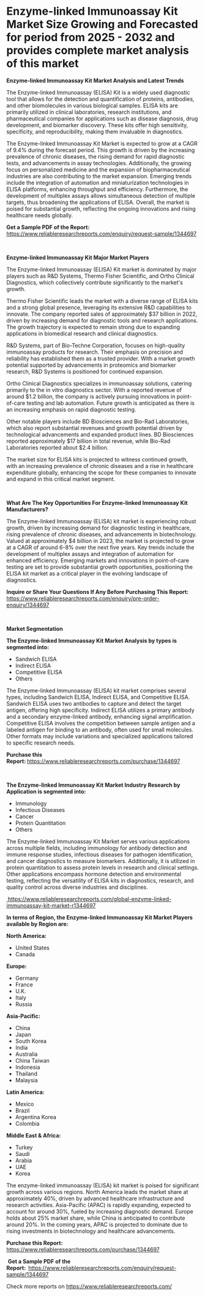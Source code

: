 <p><h1>Enzyme-linked Immunoassay Kit Market Size Growing and Forecasted for period from 2025 - 2032 and provides complete market analysis of this market</h1></p><p><strong>Enzyme-linked Immunoassay Kit Market Analysis and Latest Trends</strong></p>
<p><p>The Enzyme-linked Immunoassay (ELISA) Kit is a widely used diagnostic tool that allows for the detection and quantification of proteins, antibodies, and other biomolecules in various biological samples. ELISA kits are primarily utilized in clinical laboratories, research institutions, and pharmaceutical companies for applications such as disease diagnosis, drug development, and biomarker discovery. These kits offer high sensitivity, specificity, and reproducibility, making them invaluable in diagnostics.</p><p>The Enzyme-linked Immunoassay Kit Market is expected to grow at a CAGR of 9.4% during the forecast period. This growth is driven by the increasing prevalence of chronic diseases, the rising demand for rapid diagnostic tests, and advancements in assay technologies. Additionally, the growing focus on personalized medicine and the expansion of biopharmaceutical industries are also contributing to the market expansion. Emerging trends include the integration of automation and miniaturization technologies in ELISA platforms, enhancing throughput and efficiency. Furthermore, the development of multiplex assays allows simultaneous detection of multiple targets, thus broadening the applications of ELISA. Overall, the market is poised for substantial growth, reflecting the ongoing innovations and rising healthcare needs globally.</p></p>
<p><strong>Get a Sample PDF of the Report:&nbsp;</strong> <a href="https://www.reliableresearchreports.com/enquiry/request-sample/1344697?utm_campaign=2098&utm_medium=2&utm_source=Github&utm_content=ia&utm_term=24032025&utm_id=enzyme-linked-immunoassay-kit">https://www.reliableresearchreports.com/enquiry/request-sample/1344697</a></p>
<p>&nbsp;</p>
<p><strong>Enzyme-linked Immunoassay Kit Major Market Players</strong></p>
<p><p>The Enzyme-linked Immunoassay (ELISA) Kit market is dominated by major players such as R&D Systems, Thermo Fisher Scientific, and Ortho Clinical Diagnostics, which collectively contribute significantly to the market's growth. </p><p>Thermo Fisher Scientific leads the market with a diverse range of ELISA kits and a strong global presence, leveraging its extensive R&D capabilities to innovate. The company reported sales of approximately $37 billion in 2022, driven by increasing demand for diagnostic tools and research applications. The growth trajectory is expected to remain strong due to expanding applications in biomedical research and clinical diagnostics.</p><p>R&D Systems, part of Bio-Techne Corporation, focuses on high-quality immunoassay products for research. Their emphasis on precision and reliability has established them as a trusted provider. With a market growth potential supported by advancements in proteomics and biomarker research, R&D Systems is positioned for continued expansion.</p><p>Ortho Clinical Diagnostics specializes in immunoassay solutions, catering primarily to the in vitro diagnostics sector. With a reported revenue of around $1.2 billion, the company is actively pursuing innovations in point-of-care testing and lab automation. Future growth is anticipated as there is an increasing emphasis on rapid diagnostic testing.</p><p>Other notable players include BD Biosciences and Bio-Rad Laboratories, which also report substantial revenues and growth potential driven by technological advancements and expanded product lines. BD Biosciences reported approximately $17 billion in total revenue, while Bio-Rad Laboratories reported about $2.4 billion.</p><p>The market size for ELISA kits is projected to witness continued growth, with an increasing prevalence of chronic diseases and a rise in healthcare expenditure globally, enhancing the scope for these companies to innovate and expand in this critical market segment.</p></p>
<p>&nbsp;</p>
<p><strong>What Are The Key Opportunities For Enzyme-linked Immunoassay Kit Manufacturers?</strong></p>
<p><p>The Enzyme-linked Immunoassay (ELISA) kit market is experiencing robust growth, driven by increasing demand for diagnostic testing in healthcare, rising prevalence of chronic diseases, and advancements in biotechnology. Valued at approximately $4 billion in 2023, the market is projected to grow at a CAGR of around 6-8% over the next five years. Key trends include the development of multiplex assays and integration of automation for enhanced efficiency. Emerging markets and innovations in point-of-care testing are set to provide substantial growth opportunities, positioning the ELISA kit market as a critical player in the evolving landscape of diagnostics.</p></p>
<p><strong>Inquire or Share Your Questions If Any Before Purchasing This Report:</strong> <a href="https://www.reliableresearchreports.com/enquiry/pre-order-enquiry/1344697?utm_campaign=2098&utm_medium=2&utm_source=Github&utm_content=ia&utm_term=24032025&utm_id=enzyme-linked-immunoassay-kit">https://www.reliableresearchreports.com/enquiry/pre-order-enquiry/1344697</a></p>
<p>&nbsp;</p>
<p><strong>Market Segmentation</strong></p>
<p><strong>The Enzyme-linked Immunoassay Kit Market Analysis by types is segmented into:</strong></p>
<p><ul><li>Sandwich ELISA</li><li>Indirect ELISA</li><li>Competitive ELISA</li><li>Others</li></ul></p>
<p><p>The Enzyme-linked Immunoassay (ELISA) kit market comprises several types, including Sandwich ELISA, Indirect ELISA, and Competitive ELISA. Sandwich ELISA uses two antibodies to capture and detect the target antigen, offering high specificity. Indirect ELISA utilizes a primary antibody and a secondary enzyme-linked antibody, enhancing signal amplification. Competitive ELISA involves the competition between sample antigen and a labeled antigen for binding to an antibody, often used for small molecules. Other formats may include variations and specialized applications tailored to specific research needs.</p></p>
<p><strong>Purchase this Report:&nbsp;</strong><a href="https://www.reliableresearchreports.com/purchase/1344697?utm_campaign=2098&utm_medium=2&utm_source=Github&utm_content=ia&utm_term=24032025&utm_id=enzyme-linked-immunoassay-kit">https://www.reliableresearchreports.com/purchase/1344697</a></p>
<p>&nbsp;</p>
<p><strong>The Enzyme-linked Immunoassay Kit Market Industry Research by Application is segmented into:</strong></p>
<p><ul><li>Immunology</li><li>Infectious Diseases</li><li>Cancer</li><li>Protein Quantitation</li><li>Others</li></ul></p>
<p><p>The Enzyme-linked Immunoassay Kit Market serves various applications across multiple fields, including immunology for antibody detection and immune response studies, infectious diseases for pathogen identification, and cancer diagnostics to measure biomarkers. Additionally, it is utilized in protein quantitation to assess protein levels in research and clinical settings. Other applications encompass hormone detection and environmental testing, reflecting the versatility of ELISA kits in diagnostics, research, and quality control across diverse industries and disciplines.</p></p>
<p><a href="https://www.reliableresearchreports.com/global-enzyme-linked-immunoassay-kit-market-r1344697?utm_campaign=2098&utm_medium=2&utm_source=Github&utm_content=ia&utm_term=24032025&utm_id=enzyme-linked-immunoassay-kit">&nbsp;https://www.reliableresearchreports.com/global-enzyme-linked-immunoassay-kit-market-r1344697</a></p>
<p><strong>In terms of Region, the Enzyme-linked Immunoassay Kit Market Players available by Region are:</strong></p>
<p>
    <p> <strong> North America: </strong>
        <ul>
            <li>United States</li>
            <li>Canada</li>
        </ul>
        </p> 
    <p> <strong> Europe: </strong>
        <ul>
            <li>Germany</li>
            <li>France</li>
            <li>U.K.</li>
            <li>Italy</li>
            <li>Russia</li>
        </ul>
        </p> 
    <p> <strong> Asia-Pacific: </strong>
        <ul>
            <li>China</li>
            <li>Japan</li>
            <li>South Korea</li>
            <li>India</li>
            <li>Australia</li>
            <li>China Taiwan</li>
            <li>Indonesia</li>
            <li>Thailand</li>
            <li>Malaysia</li>
        </ul>
        </p> 
    <p> <strong> Latin America: </strong>
        <ul>
            <li>Mexico</li>
            <li>Brazil</li>
            <li>Argentina Korea</li>
            <li>Colombia</li>
        </ul>
        </p> 
    <p> <strong> Middle East & Africa: </strong>
        <ul>
            <li>Turkey</li>
            <li>Saudi</li>
            <li>Arabia</li>
            <li>UAE</li>
            <li>Korea</li>
        </ul>
    </p>
    </p>
<p><p>The enzyme-linked immunoassay (ELISA) kit market is poised for significant growth across various regions. North America leads the market share at approximately 40%, driven by advanced healthcare infrastructure and research activities. Asia-Pacific (APAC) is rapidly expanding, expected to account for around 30%, fueled by increasing diagnostic demand. Europe holds about 25% market share, while China is anticipated to contribute around 20%. In the coming years, APAC is projected to dominate due to rising investments in biotechnology and healthcare advancements.</p></p>
<p><strong>Purchase this Report: </strong><a href="https://www.reliableresearchreports.com/purchase/1344697?utm_campaign=2098&utm_medium=2&utm_source=Github&utm_content=ia&utm_term=24032025&utm_id=enzyme-linked-immunoassay-kit">https://www.reliableresearchreports.com/purchase/1344697</a></p>
<p>&nbsp;<strong>Get a Sample PDF of the Report:&nbsp;&nbsp;</strong><a href="https://www.reliableresearchreports.com/enquiry/request-sample/1344697?utm_campaign=2098&utm_medium=2&utm_source=Github&utm_content=ia&utm_term=24032025&utm_id=enzyme-linked-immunoassay-kit">https://www.reliableresearchreports.com/enquiry/request-sample/1344697</a></p>
<p><strong></strong></p>
<p>Check more reports on <a href="https://www.reliableresearchreports.com/?utm_campaign=2098&utm_medium=2&utm_source=Github&utm_content=ia&utm_term=24032025&utm_id=enzyme-linked-immunoassay-kit">https://www.reliableresearchreports.com/</a></p>